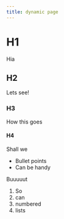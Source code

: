 ```yaml
---
title: dynamic page
---
```


# H1

Hia

## H2

Lets see!

### H3

How this goes

#### H4

Shall we

- Bullet points
- Can be handy

Buuuuut

1. So
2. can
3. numbered
4. lists

